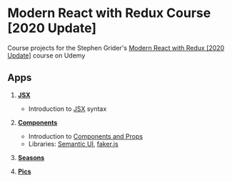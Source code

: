 # Modern React with Redux Course [2020 Update]
Course projects for the Stephen Grider's [Modern React with Redux [2020 Update]](https://www.udemy.com/course/react-redux/) course on Udemy

## Apps
1. **[JSX](/01-jsx)** 
    - Introduction to [JSX](https://reactjs.org/docs/introducing-jsx.html) syntax
2. **[Components](/02-components)**
    - Introduction to [Components and Props](https://reactjs.org/docs/components-and-props.html)
    - Libraries: [Semantic UI](semantic-ui.com), [faker.js](https://www.npmjs.com/package/faker)
3. **[Seasons](/03-seasons)**

4. **[Pics](/04-pics)**
